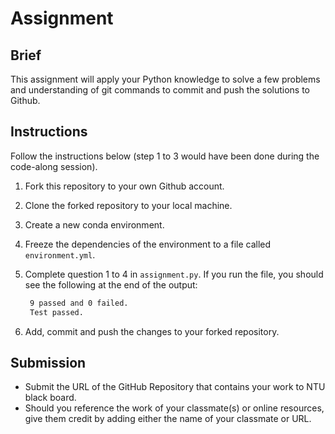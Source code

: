 # Assignment

## Brief

This assignment will apply your Python knowledge to solve a few problems and understanding of git commands to commit and push the solutions to Github.

## Instructions

Follow the instructions below (step 1 to 3 would have been done during the code-along session).

1. Fork this repository to your own Github account.
2. Clone the forked repository to your local machine.
3. Create a new conda environment.
4. Freeze the dependencies of the environment to a file called `environment.yml`.
5. Complete question 1 to 4 in `assignment.py`. If you run the file, you should see the following at the end of the output:

   ```bash
    9 passed and 0 failed.
    Test passed.
   ```

6. Add, commit and push the changes to your forked repository.

## Submission

- Submit the URL of the GitHub Repository that contains your work to NTU black board.
- Should you reference the work of your classmate(s) or online resources, give them credit by adding either the name of your classmate or URL.
